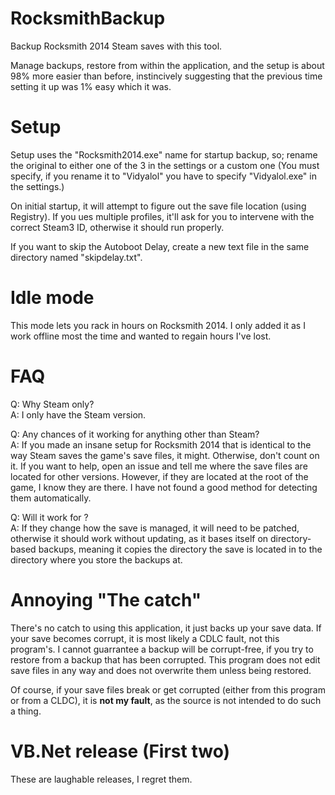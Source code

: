 # RocksmithBackup
Backup Rocksmith 2014 Steam saves with this tool.

Manage backups, restore from within the application, and the setup is about 98% more easier than before, instincively suggesting that the previous time setting it up was 1% easy which it was.

# Setup
Setup uses the "Rocksmith2014.exe" name for startup backup, so; rename the original to either one of the 3 in the settings or a custom one (You must specify, if you rename it to "Vidyalol" you have to specify "Vidyalol.exe" in the settings.)

On initial startup, it will attempt to figure out the save file location (using Registry). If you ues multiple profiles, it'll ask for you to intervene with the correct Steam3 ID, otherwise it should run properly.

If you want to skip the Autoboot Delay, create a new text file in the same directory named "skipdelay.txt".

# Idle mode
This mode lets you rack in hours on Rocksmith 2014. I only added it as I work offline most the time and wanted to regain hours I've lost.

# FAQ

Q: Why Steam only?  
A: I only have the Steam version. 

Q: Any chances of it working for anything other than Steam?  
A: If you made an insane setup for Rocksmith 2014 that is identical to the way Steam saves the game's save files, it might. Otherwise, don't count on it. If you want to help, open an issue and tell me where the save files are located for other versions. However, if they are located at the root of the game, I know they are there. I have not found a good method for detecting them automatically.

Q: Will it work for <future update>?  
A: If they change how the save is managed, it will need to be patched, otherwise it should work without updating, as it bases itself on directory-based backups, meaning it copies the directory the save is located in to the directory where you store the backups at.

# Annoying "The catch"

There's no catch to using this application, it just backs up your save data. If your save becomes corrupt, it is most likely a CDLC fault, not this program's. I cannot guarrantee a backup will be corrupt-free, if you try to restore from a backup that has been corrupted. This program does not edit save files in any way and does not overwrite them unless being restored.

Of course, if your save files break or get corrupted (either from this program or from a CLDC), it is **not my fault**, as the source is not intended to do such a thing.

# VB.Net release (First two)

These are laughable releases, I regret them.
